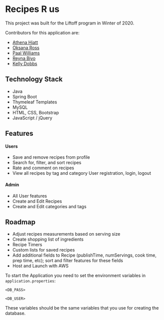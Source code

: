 # Recipes R us

This project was built for the Liftoff program in Winter of 2020.

Contributors for this application are:
- [Athena Hiatt](https://github.com/missAH16)
- [Oksana Ross](https://github.com/Oksana999)
- [Paal Williams](https://www.github.com/paalwilliams)
- [Reyna Biyo](https://github.com/reynabiyo20)
- [Kelly Dobbs](https://github.com/kellydobbs)

## Technology Stack

- Java
- Spring Boot
- Thymeleaf Templates
- MySQL
- HTML, CSS, Bootstrap
- JavaScript / jQuery

## Features

#### Users
- Save and remove recipes from profile
- Search for, filter, and sort recipes
- Rate and comment on recipes
- View all recipes by tag and category
User registration, login, logout

#### Admin 
- All User features
- Create and Edit Recipes
- Create and Edit categories and tags


## Roadmap

- Adjust recipes measurements based on serving size
- Create shopping list of ingredients
- Recipe Timers
- Custom lists for saved recipes
- Add additional fields to Recipe (publishTime, numServings, cook time, prep time, etc); sort and filter features for these fields
- Host and Launch with AWS



To start the Application you need to set the environment variables in `application.properties`: <p>
`<DB_PASS>`

`<DB_USER>`

These variables should be the same variables that you use for creating the database.
